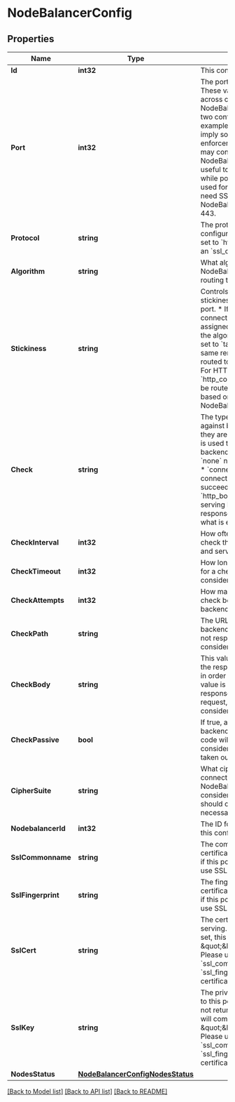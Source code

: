 # NodeBalancerConfig

## Properties
Name | Type | Description | Notes
------------ | ------------- | ------------- | -------------
**Id** | **int32** | This config&#39;s unique ID | [optional] 
**Port** | **int32** | The port this Config is for. These values must be unique across configs on a single NodeBalancer (you can&#39;t have two configs for port 80, for example).  While some ports imply some protocols, no enforcement is done and you may configure your NodeBalancer however is useful to you. For example, while port 443 is generally used for HTTPS, you do not need SSL configured to have a NodeBalancer listening on port 443.  | [optional] 
**Protocol** | **string** | The protocol this port is configured to serve. * If this is set to &#x60;https&#x60; you must include an &#x60;ssl_cert&#x60; and an &#x60;ssl_key&#x60;.  | [optional] 
**Algorithm** | **string** | What algorithm this NodeBalancer should use for routing traffic to backends.  | [optional] 
**Stickiness** | **string** | Controls how session stickiness is handled on this port. * If set to &#x60;none&#x60; connections will always be assigned a backend based on the algorithm configured. * If set to &#x60;table&#x60; sessions from the same remote address will be routed to the same   backend.  * For HTTP or HTTPS clients, &#x60;http_cookie&#x60; allows sessions to be   routed to the same backend based on a cookie set by the NodeBalancer.  | [optional] 
**Check** | **string** | The type of check to perform against backends to ensure they are serving requests. This is used to determine if backends are up or down. * If &#x60;none&#x60; no check is performed. * &#x60;connection&#x60; requires only a connection to the backend to succeed. * &#x60;http&#x60; and &#x60;http_body&#x60; rely on the backend serving HTTP, and that   the response returned matches what is expected.  | [optional] 
**CheckInterval** | **int32** | How often, in seconds, to check that backends are up and serving requests.  | [optional] 
**CheckTimeout** | **int32** | How long, in seconds, to wait for a check attempt before considering it failed.  | [optional] 
**CheckAttempts** | **int32** | How many times to attempt a check before considering a backend to be down.  | [optional] 
**CheckPath** | **string** | The URL path to check on each backend. If the backend does not respond to this request it is considered to be down.  | [optional] 
**CheckBody** | **string** | This value must be present in the response body of the check in order for it to pass. If this value is not present in the response body of a check request, the backend is considered to be down.  | [optional] 
**CheckPassive** | **bool** | If true, any response from this backend with a &#x60;5xx&#x60; status code will be enough for it to be considered unhealthy and taken out of rotation.  | [optional] 
**CipherSuite** | **string** | What ciphers to use for SSL connections served by this NodeBalancer.  * &#x60;legacy&#x60; is considered insecure and should only be used if necessary.  | [optional] 
**NodebalancerId** | **int32** | The ID for the NodeBalancer this config belongs to.  | [optional] 
**SslCommonname** | **string** | The common name for the SSL certification this port is serving if this port is not configured to use SSL.  | [optional] 
**SslFingerprint** | **string** | The fingerprint for the SSL certification this port is serving if this port is not configured to use SSL.  | [optional] 
**SslCert** | **string** | The certificate this port is serving. This is not returned. If set, this field will come back as \&quot;&amp;lt;REDACTED&amp;gt;\&quot;. Please use the &#x60;ssl_commonname&#x60; and &#x60;ssl_fingerprint&#x60; to identify the certificate.  | [optional] 
**SslKey** | **string** | The private key corresponding to this port&#39;s certificate.  This is not returned. If set, this field will come back as \&quot;&amp;lt;REDACTED&amp;gt;\&quot;. Please use the &#x60;ssl_commonname&#x60; and &#x60;ssl_fingerprint&#x60; to identify the certificate.  | [optional] 
**NodesStatus** | [**NodeBalancerConfigNodesStatus**](NodeBalancerConfig_nodes_status.md) |  | [optional] 

[[Back to Model list]](../README.md#documentation-for-models) [[Back to API list]](../README.md#documentation-for-api-endpoints) [[Back to README]](../README.md)


